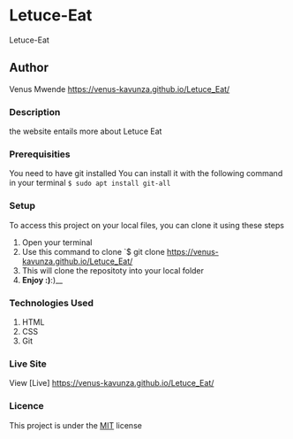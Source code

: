 # Letuce-Eat
Letuce-Eat
## Author
Venus Mwende https://venus-kavunza.github.io/Letuce_Eat/
### Description
the website entails more about Letuce Eat
### Prerequisities
You need to have git installed
You can install it with the following command in your terminal
`$ sudo apt install git-all`
### Setup
To access this project on your local files, you can clone it using these steps
1. Open your terminal
1. Use this command to clone `$ git clone
https://venus-kavunza.github.io/Letuce_Eat/
1. This will clone the repositoty into your local folder
1. __Enjoy :)__:)__
### Technologies Used
1. HTML
1. CSS
1. Git
### Live Site
View [Live] https://venus-kavunza.github.io/Letuce_Eat/
### Licence
This project is under the  [MIT](license) license
